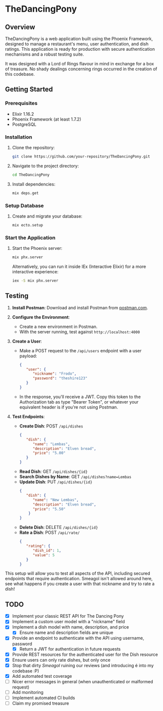 # TheDancingPony

## Overview
TheDancingPony is a web application built using the Phoenix Framework, designed to manage a restaurant's menu, user authentication, and dish ratings. This application is ready for production with secure authentication mechanisms and a robust testing suite.

It was designed with a Lord of Rings flavour in mind in exchange for a box of treasure. No shady dealings concerning rings occurred in the creation of this codebase.

## Getting Started

### Prerequisites
- Elixir 1.16.2
- Phoenix Framework (at least 1.7.2)
- PostgreSQL

### Installation
1. Clone the repository:
   ```bash
   git clone https://github.com/your-repository/TheDancingPony.git
   ```
2. Navigate to the project directory:
   ```bash
   cd TheDancingPony
   ```
3. Install dependencies:
   ```bash
   mix deps.get
   ```

### Setup Database
1. Create and migrate your database:
   ```bash
   mix ecto.setup
   ```

### Start the Application
1. Start the Phoenix server:
   ```bash
   mix phx.server
   ```
   Alternatively, you can run it inside IEx (Interactive Elixir) for a more interactive experience:
   ```bash
   iex -S mix phx.server
   ```

## Testing

1. **Install Postman**: Download and install Postman from [postman.com](https://www.postman.com/downloads/).

2. **Configure the Environment**:
   - Create a new environment in Postman.
   - With the server running, test against `http://localhost:4000`

3. **Create a User**:
   - Make a POST request to the `/api/users` endpoint with a user payload:
     ~~~json
     {
        "user": {
           "nickname": "Frodo",
           "password": "theshire123"
        }
     }
     ~~~
   - In the response, you'll receive a JWT. Copy this token to the Authorization tab as type "Bearer Token", or whatever your equivalent header is if you're not using Postman.

4. **Test Endpoints**:
   - **Create Dish**: POST `/api/dishes`
     ~~~json
     {
        "dish": {
           "name": "Lembas",
           "description": "Elven bread",
           "price": "5.00"
        }
     }
     ~~~
   - **Read Dish**: GET `/api/dishes/{id}`
   - **Search Dishes by Name**: GET `/api/dishes?name=Lembas`
   - **Update Dish**: PUT `/api/dishes/{id}`
     ~~~json
     {
        "dish": {
           "name": "New Lembas",
           "description": "Elven bread",
           "price": "5.50"
         }
     }
     ~~~
   - **Delete Dish**: DELETE `/api/dishes/{id}`
   - **Rate a Dish**: POST `/api/rate/`
     ~~~json
     {
        "rating": {
           "dish_id": 1,
           "value": 5
        }
     }
     ~~~

This setup will allow you to test all aspects of the API, including secured endpoints that require authentication. Smeagol isn't allowed around here, see what happens if you create a user with that nickname and try to rate a dish!

## TODO
- [x] Implement your classic REST API for The Dancing Pony
- [x] Implement a custom user model with a "nickname" field
- [x] Implement a dish model with name, description, and price
  - [x] Ensure name and description fields are unique
- [x] Provide an endpoint to authenticate with the API using username, password
  - [x] Return a JWT for authentication in future requests
- [x] Provide REST resources for the authenticated user for the Dish resource
- [x] Ensure users can only rate dishes, but only once
- [x] Stop that dirty _Smeagol_ ruining our reviews (and introducing é into my codebase :P)
- [x] Add automated test coverage
- [ ] Nicer error messages in general (when unauthenticated or malformed request)
- [ ] Add monitoring
- [ ] Implement automated CI builds
- [ ] Claim my promised treasure
